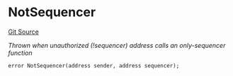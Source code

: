 # NotSequencer
[Git Source](https://github.com/SpecularL2/specular/blob/c54213cfb14aca9d44e839341f672dd978834f68/src/libraries/Errors.sol)

*Thrown when unauthorized (!sequencer) address calls an only-sequencer function*


```solidity
error NotSequencer(address sender, address sequencer);
```

